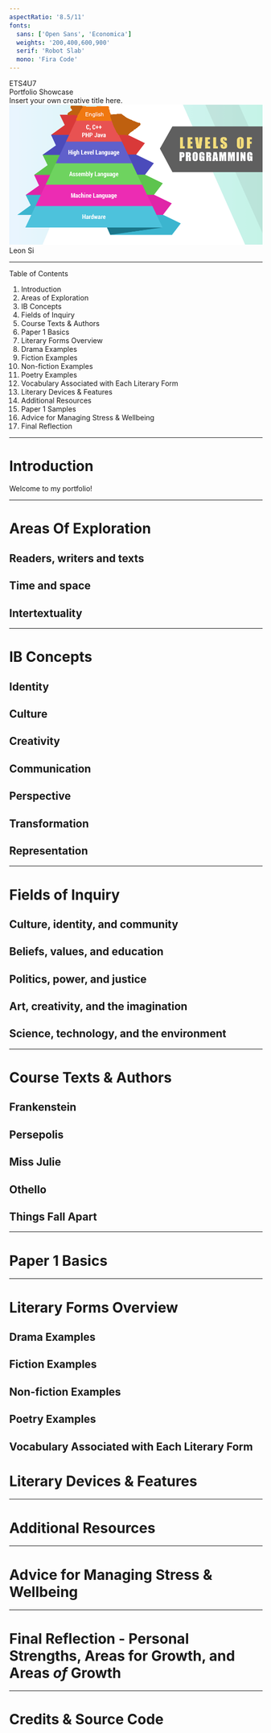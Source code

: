 ```yaml
---
aspectRatio: '8.5/11'
fonts:
  sans: ['Open Sans', 'Economica']
  weights: '200,400,600,900'
  serif: 'Robot Slab'
  mono: 'Fira Code'
---
```


<div class='text-2xl text-gray-600'>ETS4U7</div>
<div class='text-6xl font-black'>Portfolio Showcase</div>
<div class='mt-2 text-gray-600 text-xl'>Insert your own creative title here.</div>
<div class='mb-4 mt-2 h-[4px] bg-[rgb(205,166,124)]'></div>

<img src="/assets/levels-of-programming.png" class='border-2 border-gray-500 rounded-md' />

<div class='font-black text-center my-5 font-opensans'>Leon Si</div>

---

<div class='font-bold text-4xl mb-4'>Table of Contents</div>

1. Introduction
2. Areas of Exploration
3. IB Concepts
4. Fields of Inquiry
5. Course Texts & Authors
6. Paper 1 Basics
7. Literary Forms Overview
8. Drama Examples
9. Fiction Examples
10. Non-fiction Examples
11. Poetry Examples
12. Vocabulary Associated with Each Literary Form
13. Literary Devices & Features
14. Additional Resources
15. Paper 1 Samples
16. Advice for Managing Stress & Wellbeing
17. Final Reflection

---

# Introduction

Welcome to my portfolio!

---

# Areas Of Exploration

## Readers, writers and texts

<!--
  Briefly answer the following questions:
  Why and how do we study language and literature?
  How are we affected by texts in various ways?
  In what ways is meaning constructed, negotiated, expressed and interpreted?
  How does language use vary amongst text types and amongst literary forms?
  How does the structure or style of a text affect meaning?
  How do texts offer insights and challenges?
-->
<!-- Write about How Poems See, How Poems Sound -->

<!-- TODO: write a bit about how this related with the stuff I did in ETS4U7 -->

## Time and space

<!--
  Talk about Things Fall Apart

  How important is cultural or historical context to the production and reception of a text?​
  How do we approach texts from different times and cultures to our own?
  To what extent do texts offer insight into another culture?
  How does the meaning and impact of a text change over time?
  How do texts reflect, represent or form a part of cultural practices?
  How does language represent social distinctions and identities?
 -->

## Intertextuality

<!--
  Briefly answer the following:
  How do texts adhere to and deviate from conventions associated with literary forms or text types?
  How do conventions and systems of reference evolve over time?
  In what ways can diverse texts share points of similarity?
  How valid is the notion of a classic text?
  How can texts offer multiple perspectives of a single issue, topic or theme?
  In what ways can comparison and interpretation be transformative?
-->

<!-- Write about "The Public Image" where modernist authors were alluded to (and also upload that onto Learner's Portfolio) -->

<!-- Write about Paper 1 practice "The Songlines" and how it alluded to Blaise Pascal's Pensées and the effect it had on the paper -->

---

# IB Concepts

<!-- see https://www.cambridge.org/us/education/blog/2019/07/25/7-key-concepts-english-language-and-literature-ib-diploma/ -->

## Identity

<!--
  Persepolis
-->

## Culture

<!--
  Things Fall Apart
-->

## Creativity

<!--
  The Affair poem, also include my poem I created
-->

## Communication
<!--
  Connection between readers, writers, and texts

  Penelopiad
-->

## Perspective
<!--
  Things fall apart?
-->

## Transformation
<!--
  A Doll's House
-->

## Representation
<!--
  Realist play (Miss Julie?)
-->

---

# Fields of Inquiry

## Culture, identity, and community
<!--
 
-->

## Beliefs, values, and education
<!--

-->

## Politics, power, and justice
<!--

-->

## Art, creativity, and the imagination
<!--

-->

## Science, technology, and the environment
<!--

-->

---

# Course Texts & Authors

## Frankenstein

## Persepolis

## Miss Julie

## Othello

## Things Fall Apart

---

# Paper 1 Basics

<!-- Effective strategies for Paper 1? -->

---

# Literary Forms Overview

## Drama Examples

## Fiction Examples

## Non-fiction Examples

## Poetry Examples

## Vocabulary Associated with Each Literary Form

# Literary Devices & Features

---

# Additional Resources

---

# Advice for Managing Stress & Wellbeing

---

# Final Reflection - Personal Strengths, Areas for Growth, and Areas *of* Growth

---

# Credits & Source Code
